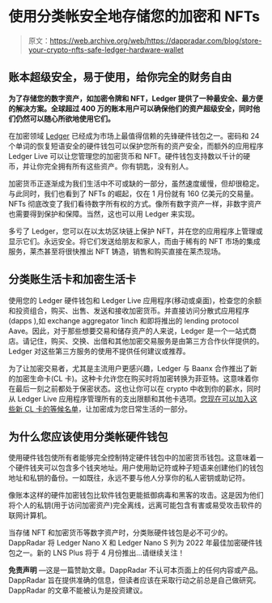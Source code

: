 # 使用分类帐安全地存储您的加密和 NFTs

> 原文：<https://web.archive.org/web/https://dappradar.com/blog/store-your-crypto-nfts-safe-ledger-hardware-wallet>

## 账本超级安全，易于使用，给你完全的财务自由

****为了存储您的数字资产，如加密令牌和 NFT，Ledger 提供了一种最安全、最方便的解决方案。全球超过 400 万的账本用户可以确保他们的资产超级安全，同时他们仍然可以随心所欲地使用它们。****

在加密领域 [Ledger](https://web.archive.org/web/20221128050125/https://www.ledger.com/start-your-crypto-journey?utm_source=DappRadar&utm_medium=Content&utm_campaign=22-02-AlwaysOn_Global-ALL-Marketing-Partnership&utm_content=msg_Start_your_journey__targ_NFTCom) 已经成为市场上最值得信赖的先锋硬件钱包之一。密码和 24 个单词的恢复短语安全的硬件钱包可以保护您所有的资产安全，而额外的应用程序 Ledger Live 可以让您管理您的加密货币和 NFT。硬件钱包支持数以千计的硬币，并让你完全拥有所有这些资产。你有钥匙，没有别人。

加密货币正逐渐成为我们生活中不可或缺的一部分，虽然速度缓慢，但却很稳定。与此同时，我们也看到了 NFTs 的崛起，仅在 1 月份就有 160 亿美元的交易量。NFTs 彻底改变了我们看待数字所有权的方式。像所有数字资产一样，非数字资产也需要得到保护和保障。当然，这也可以用 Ledger 来实现。

多亏了 Ledger，您可以在以太坊区块链上保护 NFT，并在您的应用程序上管理或显示它们。永远安全。将它们发送给朋友和家人，而由于稀有的 NFT 市场的集成服务，莱杰甚至将很快推出 NFT 铸造，销售和购买直接在莱杰现场。

## 分类账生活卡和加密生活卡

使用您的 Ledger 硬件钱包和 Ledger Live 应用程序(移动或桌面)，检查您的余额和投资组合，购买、出售、发送和接收加密货币。并直接访问分散式应用程序(dapps ),如 exchange aggregator 1inch 和即将推出的 lending protocol Aave。因此，对于那些想要交易和储存资产的人来说，Ledger 是一个一站式商店。请记住，购买、交换、出借和其他加密交易服务是由第三方合作伙伴提供的。Ledger 对这些第三方服务的使用不提供任何建议或推荐。

为了让加密交易者，尤其是主流用户更感兴趣，Ledger 与 Baanx 合作推出了新的加密生命卡(CL 卡)。这种卡允许您在购买时将加密转换为菲亚特。这意味着你在最后一刻之前都处于保密状态。这也让你可以在 crypto 中收到你的薪水，同时从 Ledger Live 应用程序管理所有的支出限额和其他卡选项。[您现在可以加入这些新 CL 卡的等候名单](https://web.archive.org/web/20221128050125/https://cl-cards.com/waiting-list/?utm_source=DappRadar&utm_medium=Content&utm_campaign=22-02-Card_Waitlist-ALL-Marketing-Partnership&utm_content=msg_Join_The_Waitlist__targ_NFTCom)，让加密成为您日常生活的一部分。

## 为什么您应该使用分类帐硬件钱包

使用硬件钱包使所有者能够完全控制特定硬件钱包中的加密货币钱包。这意味着一个硬件钱夹可以包含多个钱夹地址。用户使用助记符或种子短语来创建他们的钱包地址和私钥的备份。一如既往，永远不要与他人分享你的私人密钥或助记符。

像账本这样的硬件加密钱包比软件钱包更能抵御病毒和黑客的攻击。这是因为他们将个人的私钥(用于访问加密资产)完全离线，远离可能包含有害或易受攻击软件的联网计算机。

当存储 NFT 和加密货币等数字资产时，分类账硬件钱包是必不可少的。DappRadar 将 Ledger Nano X 和 Ledger Nano S 列为 2022 年最佳加密硬件钱包之一。新的 LNS Plus 将于 4 月份推出…请继续关注！

**免责声明** —这是一篇赞助文章。DappRadar 不认可本页面上的任何内容或产品。DappRadar 旨在提供准确的信息，但读者应该在采取行动之前总是自己做研究。DappRadar 的文章不能被认为是投资建议。